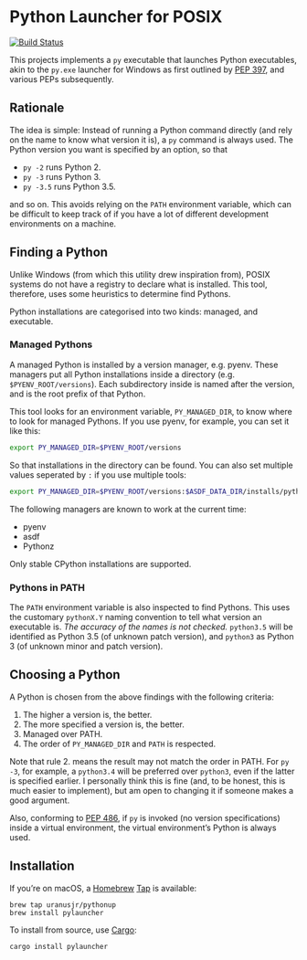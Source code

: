 # Python Launcher for POSIX

[![Build Status](https://travis-ci.com/uranusjr/pylauncher-posix.svg?branch=master)](https://travis-ci.com/uranusjr/pylauncher-posix)

This projects implements a `py` executable that launches Python executables, akin to the `py.exe` launcher for Windows as first outlined by [PEP 397], and various PEPs subsequently.

[PEP 397]: https://www.python.org/dev/peps/pep-0397/


## Rationale

The idea is simple: Instead of running a Python command directly (and rely on the name to know what version it is), a `py` command is always used. The Python version you want is specified by an option, so that

* `py -2` runs Python 2.
* `py -3` runs Python 3.
* `py -3.5` runs Python 3.5.

and so on. This avoids relying on the `PATH` environment variable, which can be difficult to keep track of if you have a lot of different development environments on a machine.


## Finding a Python

Unlike Windows (from which this utility drew inspiration from), POSIX systems do not have a registry to declare what is installed. This tool, therefore, uses some heuristics to determine find Pythons.

Python installations are categorised into two kinds: managed, and executable.

### Managed Pythons

A managed Python is installed by a version manager, e.g. pyenv. These managers put all Python installations inside a directory (e.g. `$PYENV_ROOT/versions`). Each subdirectory inside is named after the version, and is the root prefix of that Python.

This tool looks for an environment variable, `PY_MANAGED_DIR`, to know where to look for managed Pythons. If you use pyenv, for example, you can set it like this:

```bash
export PY_MANAGED_DIR=$PYENV_ROOT/versions
```

So that installations in the directory can be found. You can also set multiple values seperated by `:` if you use multiple tools:

```bash
export PY_MANAGED_DIR=$PYENV_ROOT/versions:$ASDF_DATA_DIR/installs/python
```

The following managers are known to work at the current time:

* pyenv
* asdf
* Pythonz

Only stable CPython installations are supported.


### Pythons in PATH

The `PATH` environment variable is also inspected to find Pythons. This uses the customary `pythonX.Y` naming convention to tell what version an executable is. *The accuracy of the names is not checked.* `python3.5` will be identified as Python 3.5 (of unknown patch version), and `python3` as Python 3 (of unknown minor and patch version).


## Choosing a Python

A Python is chosen from the above findings with the following criteria:

1. The higher a version is, the better.
2. The more specified a version is, the better.
3. Managed over PATH.
4. The order of `PY_MANAGED_DIR` and `PATH` is respected.

Note that rule 2. means the result may not match the order in PATH. For `py -3`, for example, a `python3.4` will be preferred over `python3`, even if the latter is specified earlier. I personally think this is fine (and, to be honest, this is much easier to implement), but am open to changing it if someone makes a good argument.

Also, conforming to [PEP 486], if `py` is invoked (no version specifications) inside a virtual environment, the virtual environment’s Python is always used.

[PEP 486]: https://www.python.org/dev/peps/pep-0486/


## Installation

If you’re on macOS, a [Homebrew](https://brew.sh) [Tap](https://docs.brew.sh/Taps) is available:

    brew tap uranusjr/pythonup
    brew install pylauncher

To install from source, use [Cargo](https://crates.io/):

    cargo install pylauncher
